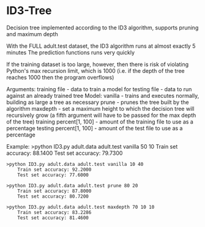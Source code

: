 # ID3-Tree
Decision tree implemented according to the ID3 algorithm, supports pruning and maximum depth

With the FULL adult.test dataset, the ID3 algorithm runs at almost exactly 5 minutes
The prediction functions runs very quickly

If the training dataset is too large, however, then there is risk of violating Python's max recursion limit, which is 1000 (i.e. if the depth of the tree reaches 1000 then the program overflows)

Arguments:
    training file - data to train a model for
    testing file - data to run against an already trained tree
    Model:
        vanilla - trains and executes normally, building as large a tree as necessary
        prune - prunes the tree built by the algorithm
        maxdepth - set a maximum height to which the decision tree will recursively grow (a fifth argument will have to be passed for the max depth of the tree)
    training percent[1, 100] - amount of the training file to use as a percentage
    testing percent[1, 100] - amount of the test file to use as a percentage

Example:
    >python ID3.py adult.data adult.test vanilla 50 10
        Train set accuracy: 88.1400
        Test set accuracy: 79.7300

    >python ID3.py adult.data adult.test vanilla 10 40
        Train set accuracy: 92.2000
        Test set accuracy: 77.6000
    
    >python ID3.py adult.data adult.test prune 80 20
        Train set accuracy: 87.8000
        Test set accuracy: 80.7200
    
    >python ID3.py adult.data adult.test maxdepth 70 10 10
        Train set accuracy: 83.2286
        Test set accuracy: 81.4600